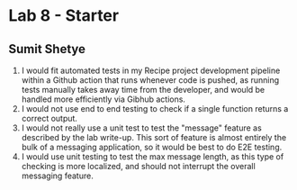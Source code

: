 # Lab 8 - Starter
## Sumit Shetye

1. I would fit automated tests in my Recipe project development pipeline within a Github action that runs whenever code is pushed, as running tests manually takes away time from the developer, and would be handled more efficiently via Gibhub actions.
2. I would not use end to end testing to check if a single function returns a correct output. 
3. I would not really use a unit test to test the "message" feature as described by the lab write-up. This sort of feature is almost entirely the bulk of a messaging application, so it would be best to do E2E testing.
4. I would use unit testing to test the max message length, as this type of checking is more localized, and should not interrupt the overall messaging feature.
